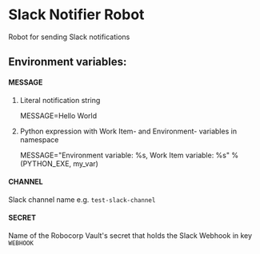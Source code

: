 # Slack Notifier Robot

Robot for sending Slack notifications

## Environment variables:

#### MESSAGE

1. Literal notification string 


    MESSAGE=Hello World

2. Python expression with Work Item- and Environment- variables in namespace


    MESSAGE="Environment variable: %s, Work Item variable: %s" % (PYTHON_EXE, my_var)


#### CHANNEL

Slack channel name e.g. ```test-slack-channel```

#### SECRET

Name of the Robocorp Vault's secret that holds the Slack Webhook in key ```WEBHOOK```
